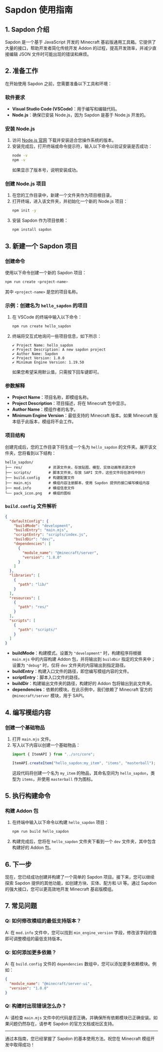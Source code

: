 # Sapdon 使用指南

## 1. Sapdon 介绍

Sapdon 是一个基于 JavaScript 开发的 Minecraft 基岩版通用工具箱。它提供了大量的接口，帮助开发者简化传统开发 Addon 的过程，提高开发效率，并减少直接编辑 JSON 文件时可能出现的错误和麻烦。

## 2. 准备工作

在开始使用 Sapdon 之前，您需要准备以下工具和环境：

### 软件要求
- **Visual Studio Code (VSCode)**：用于编写和编辑代码。
- **Node.js**：确保已安装 Node.js，因为 Sapdon 是基于 Node.js 开发的。

### 安装 Node.js
1. 访问 [Node.js 官网](https://nodejs.org/) 下载并安装适合您操作系统的版本。
2. 安装完成后，打开终端或命令提示符，输入以下命令以验证安装是否成功：
   ```bash
   node -v
   npm -v
   ```
   如果显示了版本号，说明安装成功。

### 创建 Node.js 项目
1. 在您的工作目录中，新建一个文件夹作为项目根目录。
2. 打开终端，进入该文件夹，并初始化一个新的 Node.js 项目：
   ```bash
   npm init -y
   ```
3. 安装 Sapdon 作为项目依赖：
   ```bash
   npm install sapdon
   ```

## 3. 新建一个 Sapdon 项目

### 创建命令
使用以下命令创建一个新的 Sapdon 项目：
```bash
npm run create <project-name>
```
其中 `<project-name>` 是您的项目名称。

### 示例：创建名为 `hello_sapdon` 的项目
1. 在 VSCode 的终端中输入以下命令：
   ```bash
   npm run create hello_sapdon
   ```
2. 终端将交互式地询问一些项目信息，如下所示：
   ```
   ✔ Project Name: hello_sapdon
   ✔ Project Description: A new sapdon project
   ✔ Author Name: Sapdon
   ✔ Project Version: 1.0.0
   ✔ Minimum Engine Version: 1.19.50
   ```
   如果您希望采用默认值，只需按下回车键即可。

### 参数解释
- **Project Name**：项目名称，即模组名称。
- **Project Description**：项目描述，将在 Minecraft 包中显示。
- **Author Name**：模组作者的名字。
- **Minimum Engine Version**：最低支持的 Minecraft 版本。如果 Minecraft 版本低于此版本，模组将不会工作。

### 项目结构
创建完成后，您的工作目录下将生成一个名为 `hello_sapdon` 的文件夹。展开该文件夹，您将看到以下结构：
```
hello_sapdon/
├── res/            # 资源文件夹，存放贴图、模型、实体动画等资源文件
├── scripts/        # 脚本文件夹，存放 SAPI 文件，这些文件将在游戏中执行
├── build.config    # 构建配置文件
├── main.mjs        # 模组内容注册脚本，使用 Sapdon 提供的接口编写模组内容
├── mod.info        # 模组信息文件
└── pack_icon.png   # 模组的图标
```

### `build.config` 文件解析
```json
{
  "defaultConfig": {
    "buildMode": "development",
    "buildEntry": "main.mjs",
    "scriptEntry": "scripts/index.js",
    "buildDir": "dev/",
    "dependencies": [
      {
        "module_name": "@minecraft/server",
        "version": "1.8.0"
      }
    ]
  },
  "libraries": [
    {
      "path": "lib/"
    }
  ],
  "resources": [
    {
      "path": "res/"
    }
  ],
  "scripts": [
    {
      "path": "scripts/"
    }
  ]
}
```
- **buildMode**：构建模式。设置为 `"development"` 时，构建程序将根据 `main.mjs` 中的内容构建 Addon 包，并将输出到 `buildDir` 指定的文件夹中；设置为 `"debug"` 时，仅将 `dev` 文件夹的内容输出到指定路径。
- **buildEntry**：构建入口文件的路径，即您编写模组内容的文件。
- **scriptEntry**：脚本入口文件的路径。
- **buildDir**：构建输出文件夹的路径，构建好的 Addon 包将输出到此文件夹。
- **dependencies**：依赖的模块。在此示例中，我们依赖了 Minecraft 官方的 `@minecraft/server` 模块，用于 SAPI。

## 4. 编写模组内容

### 创建一个基础物品
1. 打开 `main.mjs` 文件。
2. 写入以下内容以创建一个基础物品：
   ```javascript
   import { ItemAPI } from "../src/core";

   ItemAPI.createItem("hello_sapdon:my_item", "items", "masterball");
   ```
   这段代码将创建一个名为 `my_item` 的物品，其命名空间为 `hello_sapdon`，类型为 `items`，并使用 `masterball` 作为图标。

## 5. 执行构建命令

### 构建 Addon 包
1. 在终端中输入以下命令以构建 `hello_sapdon` 项目：
   ```bash
   npm run build hello_sapdon
   ```
2. 构建完成后，您将在 `hello_sapdon` 文件夹下看到一个 `dev` 文件夹，其中包含构建好的 Addon 包。

## 6. 下一步

现在，您已经成功创建并构建了一个简单的 Sapdon 项目。接下来，您可以继续探索 Sapdon 提供的其他功能，如创建方块、实体、配方和 UI 等。通过 Sapdon 的强大接口，您可以更高效地开发 Minecraft 基岩版模组。

## 7. 常见问题

### Q: 如何修改模组的最低支持版本？
A: 在 `mod.info` 文件中，您可以找到 `min_engine_version` 字段，修改该字段的值即可调整模组的最低支持版本。

### Q: 如何添加更多依赖？
A: 在 `build.config` 文件的 `dependencies` 数组中，您可以添加更多依赖模块。例如：
```json
{
  "module_name": "@minecraft/server-ui",
  "version": "1.0.0"
}
```

### Q: 构建时出现错误怎么办？
A: 请检查 `main.mjs` 文件中的代码是否正确，并确保所有依赖模块已正确安装。如果问题仍然存在，请参考 Sapdon 的官方文档或社区支持。

---

通过本指南，您已经掌握了 Sapdon 的基本使用方法。祝您在 Minecraft 模组开发中取得成功！